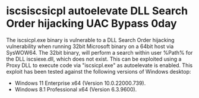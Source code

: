 # iscsiscsicpl autoelevate DLL Search Order hijacking UAC Bypass 0day

The iscsicpl.exe binary is vulnerable to a DLL Search Order hijacking
vulnerability when running 32bit Microsoft binary on a 64bit host via
SysWOW64. The 32bit binary, will perform a search within user %Path% 
for the DLL iscsiexe.dll, which does not exist. This can be exploited 
using a Proxy DLL to execute code via "iscsicpl.exe" as autoelevate 
is enabled. This exploit has been tested against the following versions
of Windows desktop: 

* Windows 11 Enterprise x64 (Version 10.0.22000.739).  
* Windows 8.1 Professional x64 (Version 6.3.9600).